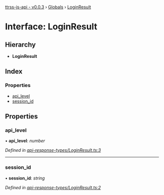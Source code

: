 [ttrss-js-api - v0.0.3](../README.md) › [Globals](../globals.md) › [LoginResult](loginresult.md)

# Interface: LoginResult

## Hierarchy

* **LoginResult**

## Index

### Properties

* [api_level](loginresult.md#api_level)
* [session_id](loginresult.md#session_id)

## Properties

###  api_level

• **api_level**: *number*

*Defined in [api-response-types/LoginResult.ts:3](https://github.com/fchristl/ttrss-js-api/blob/b657f8c/src/api-response-types/LoginResult.ts#L3)*

___

###  session_id

• **session_id**: *string*

*Defined in [api-response-types/LoginResult.ts:2](https://github.com/fchristl/ttrss-js-api/blob/b657f8c/src/api-response-types/LoginResult.ts#L2)*
